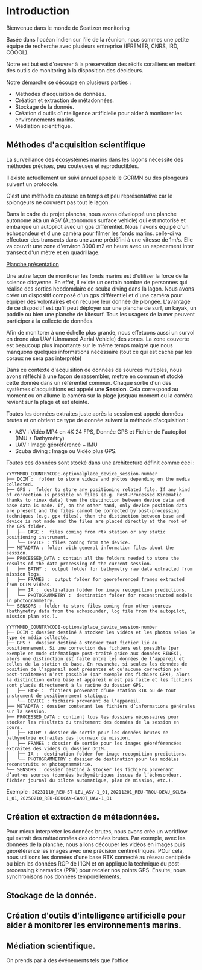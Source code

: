 # Introduction

Bienvenue dans le monde de Seatizen monitoring

Basée dans l'océan indien sur l'ile de la réunion, nous sommes une petite équipe de recherche avec plusieurs entreprise (IFREMER, CNRS, IRD, COOOL).

Notre est but est d'oeuvrer à la préservation des récifs coralliens en mettant des outils de monitoring à la disposition des décideurs.


Notre démarche se découpe en plusieurs parties :

* Méthodes d'acquisition de données.
* Création et extraction de métadonnées.
* Stockage de la donnée.
* Création d'outils d'intelligence artificielle pour aider à monitorer les environnements marins.
* Médiation scientifique.


## Méthodes d'acquisition scientifique

<!-- Intro -->
La surveillance des écosystèmes marins dans les lagons nécessite des méthodes précises, peu couteuses et reproductibles.

<!-- Existant -->
Il existe actuellement un suivi annuel appelé le GCRMN ou des plongeurs suivent un protocole. 

C'est une méthode couteuse en temps et peu représentative car le splongeurs ne couvrent pas tout le lagon.

<!-- Première méthode -->
Dans le cadre du projet plancha, nous avons développé une planche autonome aka un ASV (Autonomous surface vehicle) qui est motorisé et embarque un autopilot avec un gps différentiel. Nous l'avons équipé d'un échosondeur et d'une caméra pour filmer les fonds marins. celle-ci va effectuer des transects dans une zone prédéfini à une vitesse de 1m/s. Elle va couvrir une zone d'environ 3000 m2 en heure avec un espacement inter transect d'un mètre et en quadrillage. 

<!-- TODO Ajouter une image de mission planner. -->

[Planche présentation](https://www.youtube.com/watch?v=kM8BlmeyVmg)

<!-- Deuxième méthode -->
Une autre façon de monitorer les fonds marins est d'utiliser la force de la science citoyenne. En effet, il existe un certain nombre de personnes qui réalise des sorties hebdomdaire de scuba diving dans la lagon. Nous avons créer un dispositif composé d'un gps différentiel et d'une caméra pour équiper des volontaires et on récupre leur donnée de plongée. L'avantage de ce dispositif est qu'il peut déployer sur une planche de surf, un kayak, un paddle ou bien une planche de kitesurf. Tous les usagers de la mer peuvent participer à la collecte de données.

<!-- TODO Ajouter une image du masque. -->


<!-- Troisième méthode -->
Afin de monitorer à une échelle plus grande, nous effetuons aussi un survol en drone aka UAV (Unmaned Aerial Vehicle) des zones. La zone couverte est beaucoup plus importante sur le même temps malgré que nous manquons quelques informations nécessaire (tout ce qui est caché par les coraux ne sera pas interprété)



<!-- Introduction d'une session -->
Dans ce contexte d'acquisition de données de sources multiples, nous avons réfléchi à une façon de rassembler, mettre en commun et stocké cette donnée dans un référentiel commun. Chaque sortie d'un des systèmes d'acquisitions est appelé une **Session**. Cela correspond au moment ou on allume la caméra sur la plage jusquau moment ou la caméra revient sur la plage et est eteinte.

Toutes les données extraites juste après la session est appelé données brutes et on obtient ce type de donnée suivent la méthode d'acquisition :

- ASV : Vidéo MP4 en 4K 24 FPS, Donnée GPS et Fichier de l'autopilot (IMU + Bathymétry)  
- UAV : Image géoréférencé + IMU 
- Scuba diving : Image ou Vidéo plus GPS.

Toutes ces données sont stocké dans une architecture définit comme ceci :

```
YYYYMMDD_COUNTRYCODE-optionalplace_device_session-number 
├── DCIM :  folder to store videos and photos depending on the media collected. 
├── GPS :  folder to store any positioning related file. If any kind of correction is possible on files (e.g. Post-Processed Kinematic thanks to rinex data) then the distinction between device data and base data is made. If, on the other hand, only device position data are present and the files cannot be corrected by post-processing techniques (e.g. gpx files), then the distinction between base and device is not made and the files are placed directly at the root of the GPS folder. 
│   ├── BASE :  files coming from rtk station or any static positioning instrument. 
│   └── DEVICE : files coming from the device. 
├── METADATA : folder with general information files about the session. 
├── PROCESSED_DATA : contain all the folders needed to store the results of the data processing of the current session. 
│   ├── BATHY :  output folder for bathymetry raw data extracted from mission logs. 
│   ├── FRAMES :  output folder for georeferenced frames extracted from DCIM videos. 
│   ├── IA :  destination folder for image recognition predictions. 
│   └── PHOTOGRAMMETRY :  destination folder for reconstructed models in photogrammetry. 
└── SENSORS : folder to store files coming from other sources (bathymetry data from the echosounder, log file from the autopilot,  mission plan etc.).      
```

```
YYYYMMDD_COUNTRYCODE-optionalplace_device_session-number 
├── DCIM : dossier destiné à stocker les vidéos et les photos selon le type de média collecté.
├── GPS :  dossier destiné à stocker tout fichier lié au positionnement. Si une correction des fichiers est possible (par exemple en mode cinématique post-traité grâce aux données RINEX), alors une distinction est faite entre les données de l’appareil et celles de la station de base. En revanche, si seules les données de position de l’appareil sont présentes et qu’aucune correction par post-traitement n’est possible (par exemple des fichiers GPX), alors la distinction entre base et appareil n’est pas faite et les fichiers sont placés directement à la racine du dossier GPS.
│   ├── BASE :  fichiers provenant d’une station RTK ou de tout instrument de positionnement statique.
│   └── DEVICE : fichiers provenant de l’appareil.
├── METADATA : dossier contenant les fichiers d’informations générales sur la session.
├── PROCESSED_DATA : contient tous les dossiers nécessaires pour stocker les résultats du traitement des données de la session en cours.
│   ├── BATHY : dossier de sortie pour les données brutes de bathymétrie extraites des journaux de mission.
│   ├── FRAMES : dossier de sortie pour les images géoréférencées extraites des vidéos du dossier DCIM. 
│   ├── IA :  destination folder for image recognition predictions. 
│   └── PHOTOGRAMMETRY : dossier de destination pour les modèles reconstruits en photogrammétrie.
└── SENSORS : dossier destiné à stocker les fichiers provenant d’autres sources (données bathymétriques issues de l’échosondeur, fichier journal du pilote automatique, plan de mission, etc.).      
```

Exemple : `20231110_REU-ST-LEU_ASV-1_01`, `20211201_REU-TROU-DEAU_SCUBA-1_01`, `20250210_REU-BOUCAN-CANOT_UAV-1_01`

## Création et extraction de métadonnées.

Pour mieux interpréter les données brutes, nous avons crée un workflow qui extrait des métadonnées des données brutes. Par exemple, avec les données de la planche, nous allons découper les vidéos en images puis géoréférence les images avec une précision centimétriques. POur cela, nous utilisons les données d'une base RTK connecté au réseau centipède ou bien les données RGP de l'IGN et on applique la technique du post-processing kinematics (PPK) pour recaler nos points GPS. Ensuite, nous synchronisons nos données temporellements. 

## Stockage de la donnée.
## Création d'outils d'intelligence artificielle pour aider à monitorer les environnements marins.



## Médiation scientifique.

On prends par à des événements tels que l'office


